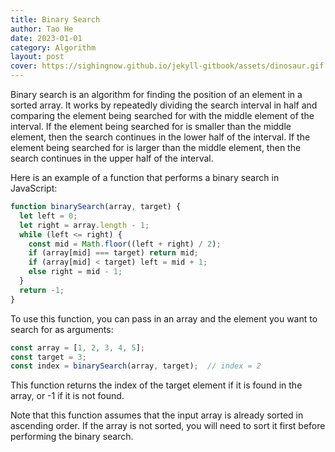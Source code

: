 ```yaml
---
title: Binary Search
author: Tao He
date: 2023-01-01
category: Algorithm
layout: post
cover: https://sighingnow.github.io/jekyll-gitbook/assets/dinosaur.gif
---
```



Binary search is an algorithm for finding the position of an element in a sorted array. It works by repeatedly dividing the search interval in half and comparing the element being searched for with the middle element of the interval. If the element being searched for is smaller than the middle element, then the search continues in the lower half of the interval. If the element being searched for is larger than the middle element, then the search continues in the upper half of the interval.

Here is an example of a function that performs a binary search in JavaScript:

```js
function binarySearch(array, target) {
  let left = 0;
  let right = array.length - 1;
  while (left <= right) {
    const mid = Math.floor((left + right) / 2);
    if (array[mid] === target) return mid;
    if (array[mid] < target) left = mid + 1;
    else right = mid - 1;
  }
  return -1;
}
```
To use this function, you can pass in an array and the element you want to search for as arguments:

```js
const array = [1, 2, 3, 4, 5];
const target = 3;
const index = binarySearch(array, target);  // index = 2
```

This function returns the index of the target element if it is found in the array, or -1 if it is not found.

Note that this function assumes that the input array is already sorted in ascending order. If the array is not sorted, you will need to sort it first before performing the binary search.
